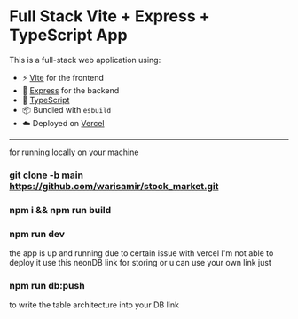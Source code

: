 # Full Stack Vite + Express + TypeScript App

This is a full-stack web application using:

- ⚡️ [Vite](https://vitejs.dev/) for the frontend
- 🚀 [Express](https://expressjs.com/) for the backend
- 🧱 [TypeScript](https://www.typescriptlang.org/)
- 📦 Bundled with `esbuild`
- ☁️ Deployed on [Vercel](https://vercel.com/)

---

for running locally  on your machine 

### git clone -b main https://github.com/warisamir/stock_market.git
### npm i &&  npm run build 
### npm run dev
the app is up and running due to certain issue with vercel I'm not able to deploy it 
use this neonDB link for storing or u can use your own link just
### npm run db:push 
to write the table architecture into your DB link 
